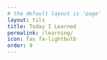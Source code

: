 ```yaml
---
# the default layout is 'page'
layout: tils
title: Today I Learned
permalink: /learning/
icon: fas fa-lightbulb
order: 9
---
```

